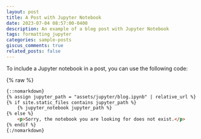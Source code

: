 ```yaml
---
layout: post
title: A Post with Jupyter Notebook
date: 2023-07-04 08:57:00-0400
description: An example of a blog post with Jupyter Notebook
tags: formatting jupyter
categories: sample-posts
giscus_comments: true
related_posts: false
---
```


To include a Jupyter notebook in a post, you can use the following code:

{% raw %}

```html
{::nomarkdown}
{% assign jupyter_path = "assets/jupyter/blog.ipynb" | relative_url %}
{% if site.static_files contains jupyter_path %}
    {% jupyter_notebook jupyter_path %}
{% else %}
    <p>Sorry, the notebook you are looking for does not exist.</p>
{% endif %}
{:/nomarkdown}

